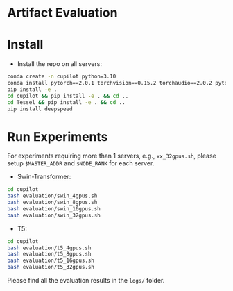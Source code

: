 # Artifact Evaluation

# Install

* Install the repo on all servers:

```sh
conda create -n cupilot python=3.10
conda install pytorch==2.0.1 torchvision==0.15.2 torchaudio==2.0.2 pytorch-cuda=11.8 -c pytorch -c nvidia
pip install -e .
cd cupilot && pip install -e . && cd ..
cd Tessel && pip install -e . && cd ..
pip install deepspeed
```

# Run Experiments

For experiments requiring more than 1 servers, e.g., `xx_32gpus.sh`, please setup `$MASTER_ADDR` and `$NODE_RANK` for each server.

* Swin-Transformer:

```sh
cd cupilot
bash evaluation/swin_4gpus.sh
bash evaluation/swin_8gpus.sh
bash evaluation/swin_16gpus.sh
bash evaluation/swin_32gpus.sh
```

* T5:

```sh
cd cupilot
bash evaluation/t5_4gpus.sh
bash evaluation/t5_8gpus.sh
bash evaluation/t5_16gpus.sh
bash evaluation/t5_32gpus.sh
```

Please find all the evaluation results in the `logs/` folder.

